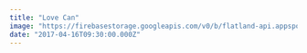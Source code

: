 ```yaml
---
title: "Love Can"
image: "https://firebasestorage.googleapis.com/v0/b/flatland-api.appspot.com/o/series%2Fa2264c15-b155-468d-bb70-15331cebb430?alt=media&token=937626e1-6b65-4cbd-b7e2-d30b009f0e5d"
date: "2017-04-16T09:30:00.000Z"
---
```

